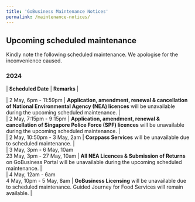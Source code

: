 ```yaml
---
title: 'GoBusiness Maintenance Notices'
permalink: /maintenance-notices/
---
```


## Upcoming scheduled maintenance

Kindly note the following scheduled maintenance. We apologise for the inconvenience caused.

### 2024 

| **Scheduled Date** | **Remarks** |  


 
| 2 May, 6pm - 11:59pm | **Application, amendment, renewal & cancellation of National Environmental Agency (NEA) licences** will be unavailable during the upcoming scheduled maintenance. |    
| 2 May, 7:15pm - 9:15pm | **Application, amendment, renewal & cancellation of Singapore Police Force (SPF) licences** will be unavailable during the upcoming scheduled maintenance. |                
| 2 May, 10:50pm - 3 May, 2am | **Corppass Services** will be unavailable due to scheduled maintenance. |           
| 3 May, 3pm - 6 May, 10am<br>23 May, 3pm - 27 May, 10am | **All NEA Licences & Submission of Returns** on GoBusiness Portal will be unavailable during the upcoming scheduled maintenance. |       
| 4 May, 12am - 6am<br>4 May, 10pm - 5 May, 8am | **GoBusiness Licensing** will be unavailable due to scheduled maintenance. Guided Journey for Food Services will remain available. |                 
      



<script src="/jquery/jquery.min.js"></script> <script src="/jquery/resize-tables.js"></script>
